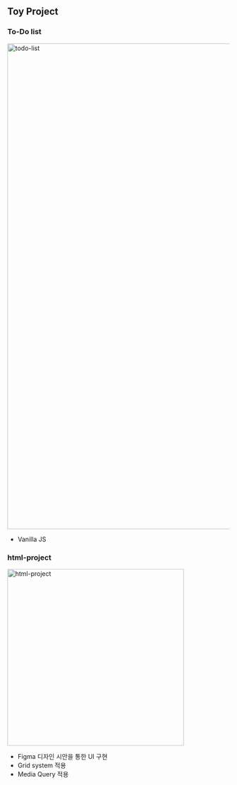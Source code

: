 ## Toy Project

### To-Do list

<img width="1100" alt="todo-list" src="https://user-images.githubusercontent.com/90893579/168765930-38f546cd-96bb-4dba-8307-45ca895722e4.png">

- Vanilla JS

### html-project

<img height="400" alt="html-project" src="https://user-images.githubusercontent.com/90893579/168817936-864262b8-5510-44b3-95b3-ed36300c9f94.png">

- Figma 디자인 시안을 통한 UI 구현
- Grid system 적용
- Media Query 적용
